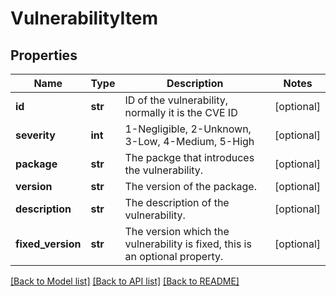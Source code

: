 # VulnerabilityItem

## Properties
Name | Type | Description | Notes
------------ | ------------- | ------------- | -------------
**id** | **str** | ID of the vulnerability, normally it is the CVE ID | [optional] 
**severity** | **int** | 1-Negligible, 2-Unknown, 3-Low, 4-Medium, 5-High | [optional] 
**package** | **str** | The packge that introduces the vulnerability. | [optional] 
**version** | **str** | The version of the package. | [optional] 
**description** | **str** | The description of the vulnerability. | [optional] 
**fixed_version** | **str** | The version which the vulnerability is fixed, this is an optional property. | [optional] 

[[Back to Model list]](../README.md#documentation-for-models) [[Back to API list]](../README.md#documentation-for-api-endpoints) [[Back to README]](../README.md)


